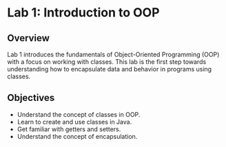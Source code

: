 # Lab 1: Introduction to OOP

## Overview

Lab 1 introduces the fundamentals of Object-Oriented Programming (OOP) with a focus on working with classes.
This lab is the first step towards understanding how to encapsulate data and behavior in programs using classes.

## Objectives

- Understand the concept of classes in OOP.
- Learn to create and use classes in Java.
- Get familiar with getters and setters.
- Understand the concept of encapsulation.
